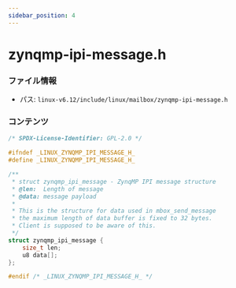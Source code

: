 ```yaml
---
sidebar_position: 4
---
```

# zynqmp-ipi-message.h

### ファイル情報

- パス: `linux-v6.12/include/linux/mailbox/zynqmp-ipi-message.h`

### コンテンツ

```h
/* SPDX-License-Identifier: GPL-2.0 */

#ifndef _LINUX_ZYNQMP_IPI_MESSAGE_H_
#define _LINUX_ZYNQMP_IPI_MESSAGE_H_

/**
 * struct zynqmp_ipi_message - ZynqMP IPI message structure
 * @len:  Length of message
 * @data: message payload
 *
 * This is the structure for data used in mbox_send_message
 * the maximum length of data buffer is fixed to 32 bytes.
 * Client is supposed to be aware of this.
 */
struct zynqmp_ipi_message {
	size_t len;
	u8 data[];
};

#endif /* _LINUX_ZYNQMP_IPI_MESSAGE_H_ */

```
